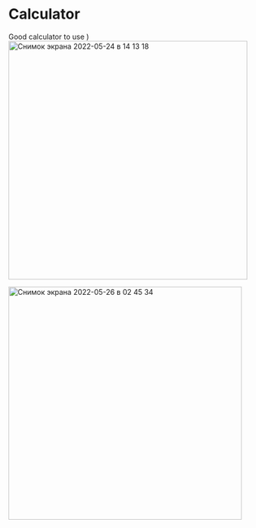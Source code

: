 # Calculator
Good calculator to use )
<img width="470" alt="Снимок экрана 2022-05-24 в 14 13 18" src="https://user-images.githubusercontent.com/31437162/170021969-72072e2d-3a73-4cbb-aec4-6364fab9fb86.png">

<img width="459" alt="Снимок экрана 2022-05-26 в 02 45 34" src="https://user-images.githubusercontent.com/31437162/170387446-b0a79cbc-8c40-4126-988e-09477d732a06.png">
